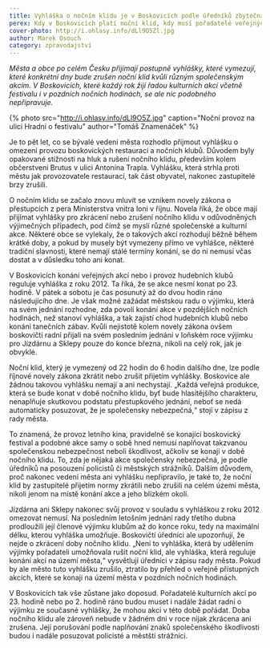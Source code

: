 ```yaml
---
title: Vyhláška o nočním klidu je v Boskovicích podle úředníků zbytečná
perex: Kdy v Boskovicích platí noční klid, kdy musí pořadatelé veřejných akcí žádat o povolení a jak se věci mění s poslední novelou zákona o přestupcích?
cover-photo: http://i.ohlasy.info/dLl9O5Zl.jpg
author: Marek Osouch
category: zpravodajství
---
```


*Města a obce po celém Česku přijímají postupně vyhlášky, které vymezují, které konkrétní dny bude zrušen noční klid kvůli různým společenským akcím. V Boskovicích, které každý rok žijí řadou kulturních akcí včetně festivalu i v pozdních nočních hodinách, se ale nic podobného nepřipravuje.*

{% photo src="http://i.ohlasy.info/dLl9O5Z.jpg" caption="Noční provoz na ulici Hradní o festivalu" author="Tomáš Znamenáček" %}

Je to pět let, co se bývalé vedení města rozhodlo přijmout vyhlášku o omezení provozu boskovických restaurací a nočních klubů. Důvodem byly opakované stížnosti na hluk a rušení nočního klidu, především kolem občerstvení Brutus v ulici Antonína Trapla. Vyhlášku, která strhla proti městu jak provozovatele restaurací, tak část obyvatel, nakonec zastupitelé brzy zrušili.

O nočním klidu se začalo znovu mluvit se vznikem novely zákona o přestupcích z pera Ministerstva vnitra loni v říjnu. Novela říká, že obce mají přijímat vyhlášky pro zkrácení nebo zrušení nočního klidu v odůvodněných výjimečných případech, pod čímž se myslí různé společenské a kulturní akce. Některé obce se vylekaly, že o takových akcí rozhodují běžně během krátké doby, a pokud by musely být vymezeny přímo ve vyhlášce, některé tradiční slavnosti, které nemají stálé termíny konání, se do ní nemusí včas dostat a v důsledku toho ani konat.

V Boskovicích konání veřejných akcí nebo i provoz hudebních klubů reguluje vyhláška z roku 2012. Ta říká, že se akce nesmí konat po 23. hodině. V pátek a sobotu je čas posunutý až do dvou hodin ráno následujícího dne. Je však možné zažádat městskou radu o výjimku, která na svém jednání rozhodne, zda povolí konání akce v pozdějších nočních hodinách, než stanoví vyhláška, a tak zajistí chod hudebních klubů nebo konání tanečních zábav. Kvůli nejistotě kolem novely zákona ovšem boskovičtí radní přijali na svém posledním jednání v loňském roce výjimku pro Jízdárnu a Sklepy pouze do konce března, nikoli na celý rok, jak je obvyklé.

Noční klid, který je vymezený od 22 hodin do 6 hodin dalšího dne, lze podle říjnové novely zákona zkrátit nebo zrušit přijetím vyhlášky. Boskovice ale žádnou takovou vyhlášku nemají a ani nechystají. „Každá veřejná produkce, která se bude konat v době nočního klidu, byť bude hlasitějšího charakteru, nenaplňuje skutkovou podstatu přestupkového jednání, neboť se nedá automaticky posuzovat, že je společensky nebezpečná,“ stojí v zápisu z rady města.

To znamená, že provoz letního kina, pravidelně se konající boskovický festival a podobné akce samy o sobě hned nemusí naplňovat takzvanou společenskou nebezpečnost neboli škodlivost, ačkoliv se konají v době nočního klidu. To, zda je nějaká akce společensky nebezpečná, je podle úředníků na posouzení policistů či městských strážníků. Dalším důvodem, proč nakonec vedení města ani vyhlášku nepřipravilo, je také to, že noční klid by zastupitelé přijetím normy zkrátili nebo zrušili na celém území města, nikoli jenom na místě konání akce a jeho blízkém okolí.

Jízdárna ani Sklepy nakonec svůj provoz v souladu s vyhláškou z roku 2012 omezovat nemusí. Na posledním letošním jednání rady třetího dubna prodloužili její členové výjimku klubům až do konce roku, tedy na maximální délku, kterou vyhláška umožňuje. Boskovičtí úředníci ale upozorňují, že nejde o zkrácení doby nočního klidu. „Není to vyhláška, která by udělením výjimky pořadateli umožňovala rušit noční klid, ale vyhláška, která reguluje konání akcí na území města,“ vysvětlují úředníci v zápisu rady města. Pokud by ale město tuto vyhlášku zrušilo, ztratilo by přehled o veřejně přístupných akcích, které se konají na území města v pozdních nočních hodinách.

V Boskovicích tak vše zůstane jako doposud. Pořadatelé kulturních akcí po 23. hodině nebo po 2. hodině ráno budou muset i nadále žádat radní o výjimku ze současné vyhlášky, že mohou akci v této době pořádat. Doba nočního klidu ale zároveň nebude v žádném dni v roce nijak zkrácena ani zrušena. Její porušování podle naplňování znaků společenského škodlivosti budou i nadále posuzovat policisté a městští strážníci. 
